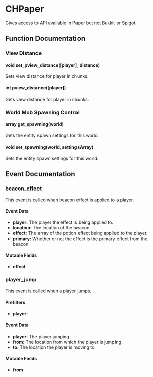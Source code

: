 # CHPaper

Gives access to API available in Paper but not Bukkit or Spigot.

## Function Documentation

### View Distance

#### void set_pview_distance([player], distance)
Sets view distance for player in chunks.

#### int pview_distance([player])
Gets view distance for player in chunks.

### World Mob Spawning Control

#### array get_spawning(world)
Gets the entity spawn settings for this world.

#### void set_spawning(world, settingsArray)
Sets the entity spawn settings for this world.

## Event Documentation

### beacon_effect

This event is called when beacon effect is applied to a player.

#### Event Data

* **player:** The player the effect is being applied to.
* **location:** The location of the beacon.
* **effect:** The array of the potion effect being applied to the player.
* **primary:** Whether or not the effect is the primary effect from the beacon.

#### Mutable Fields

* **effect**

### player_jump

This event is called when a player jumps.

#### Prefilters

* **player:** <string match>

#### Event Data

* **player:** The player jumping.
* **from:** The location from which the player is jumping.
* **to:** The location the player is moving to.

#### Mutable Fields

* **from**


